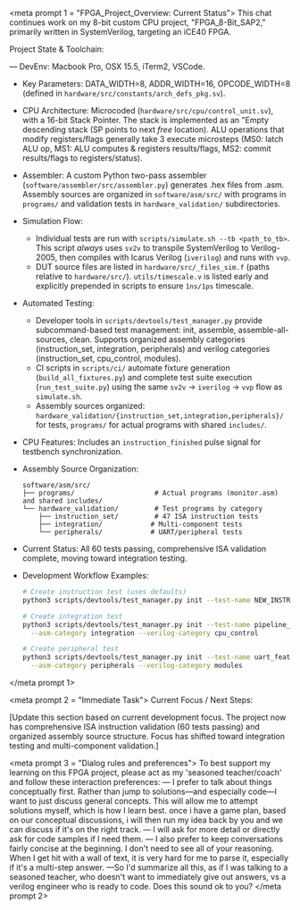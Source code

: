 <meta prompt 1 = "FPGA_Project_Overview: Current Status">
This chat continues work on my 8-bit custom CPU project, "FPGA_8-Bit_SAP2," primarily written in SystemVerilog, targeting an iCE40 FPGA.

Project State & Toolchain:

— DevEnv: Macbook Pro, OSX 15.5, iTerm2, VSCode.

- Key Parameters: DATA_WIDTH=8, ADDR_WIDTH=16, OPCODE_WIDTH=8 (defined in `hardware/src/constants/arch_defs_pkg.sv`).
- CPU Architecture: Microcoded (`hardware/src/cpu/control_unit.sv`), with a 16-bit Stack Pointer. The stack is implemented as an "Empty descending stack (SP points to next *free* location). ALU operations that modify registers/flags generally take 3 execute microsteps (MS0: latch ALU op, MS1: ALU computes & registers results/flags, MS2: commit results/flags to registers/status).
- Assembler: A custom Python two-pass assembler (`software/assembler/src/assembler.py`) generates .hex files from .asm. Assembly sources are organized in `software/asm/src/` with programs in `programs/` and validation tests in `hardware_validation/` subdirectories.
- Simulation Flow:
  - Individual tests are run with `scripts/simulate.sh --tb <path_to_tb>`. This script *always* uses `sv2v` to transpile SystemVerilog to Verilog-2005, then compiles with Icarus Verilog (`iverilog`) and runs with `vvp`.
  - DUT source files are listed in `hardware/src/_files_sim.f` (paths relative to `hardware/src/`). `utils/timescale.v` is listed early and explicitly prepended in scripts to ensure `1ns/1ps` timescale.
- Automated Testing:
  - Developer tools in `scripts/devtools/test_manager.py` provide subcommand-based test management: init, assemble, assemble-all-sources, clean. Supports organized assembly categories (instruction_set, integration, peripherals) and verilog categories (instruction_set, cpu_control, modules).
  - CI scripts in `scripts/ci/` automate fixture generation (`build_all_fixtures.py`) and complete test suite execution (`run_test_suite.py`) using the same `sv2v` -> `iverilog` -> `vvp` flow as `simulate.sh`.
  - Assembly sources organized: `hardware_validation/{instruction_set,integration,peripherals}/` for tests, `programs/` for actual programs with shared `includes/`.
- CPU Features: Includes an `instruction_finished` pulse signal for testbench synchronization.
- Assembly Source Organization:

  ```
  software/asm/src/
  ├── programs/                    # Actual programs (monitor.asm) and shared includes/
  └── hardware_validation/         # Test programs by category
      ├── instruction_set/         # 47 ISA instruction tests  
      ├── integration/            # Multi-component tests
      └── peripherals/            # UART/peripheral tests
  ```

- Current Status: All 60 tests passing, comprehensive ISA validation complete, moving toward integration testing.
- Development Workflow Examples:

  ```bash
  # Create instruction test (uses defaults)
  python3 scripts/devtools/test_manager.py init --test-name NEW_INSTR
  
  # Create integration test
  python3 scripts/devtools/test_manager.py init --test-name pipeline_test \
    --asm-category integration --verilog-category cpu_control
  
  # Create peripheral test  
  python3 scripts/devtools/test_manager.py init --test-name uart_feature \
    --asm-category peripherals --verilog-category modules
  ```

</meta prompt 1>

<meta prompt 2 = "Immediate Task">
Current Focus / Next Steps:

[Update this section based on current development focus. The project now has comprehensive ISA instruction validation (60 tests passing) and organized assembly source structure. Focus has shifted toward integration testing and multi-component validation.]

</prompt>

<meta prompt 3 = "Dialog rules and preferences">
To best support my learning on this FPGA project, please act as my 'seasoned teacher/coach' and follow these interaction preferences:
— I prefer to talk about things conceptually first. Rather than jump to solutions—and especially code—I want to just discuss general concepts. This will allow me to attempt solutions myself, which is how I learn best.
once i have a game plan, based on our conceptual discussions, i will then run my idea back by you and we can discuss if it's on the right track.
— I will ask for more detail or directly ask for code samples if I need them.
— I also prefer to keep conversations fairly concise at the beginning. I don't need to see all of your reasoning. When I get hit with a wall of text, it is very hard for me to parse it, especially if it's a multi-step answer.
—So I'd summarize all this, as if I was talking to a seasoned teacher, who doesn't want to immediately give out answers, vs a verilog engineer who is ready to code. Does this sound ok to you?
</meta prompt 2>
